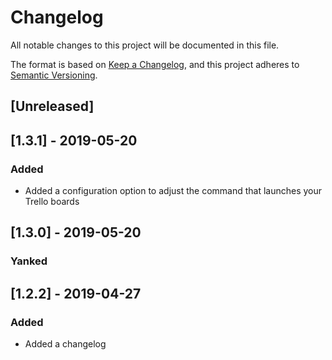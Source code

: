 # Changelog
All notable changes to this project will be documented in this file.

The format is based on [Keep a Changelog](https://keepachangelog.com/en/1.0.0/),
and this project adheres to [Semantic Versioning](https://semver.org/spec/v2.0.0.html).

## [Unreleased]

## [1.3.1] - 2019-05-20
### Added
- Added a configuration option to adjust the command that launches your Trello boards

## [1.3.0] - 2019-05-20
### Yanked

## [1.2.2] - 2019-04-27
### Added
- Added a changelog
